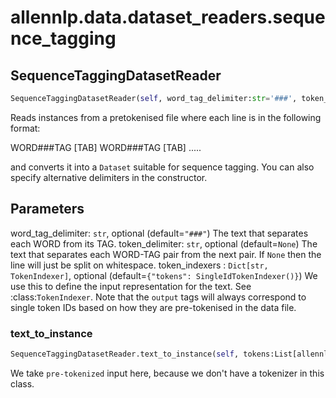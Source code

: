 # allennlp.data.dataset_readers.sequence_tagging

## SequenceTaggingDatasetReader
```python
SequenceTaggingDatasetReader(self, word_tag_delimiter:str='###', token_delimiter:str=None, token_indexers:Dict[str, allennlp.data.token_indexers.token_indexer.TokenIndexer]=None, lazy:bool=False) -> None
```

Reads instances from a pretokenised file where each line is in the following format:

WORD###TAG [TAB] WORD###TAG [TAB] .....


and converts it into a ``Dataset`` suitable for sequence tagging. You can also specify
alternative delimiters in the constructor.

Parameters
----------
word_tag_delimiter: ``str``, optional (default=``"###"``)
    The text that separates each WORD from its TAG.
token_delimiter: ``str``, optional (default=``None``)
    The text that separates each WORD-TAG pair from the next pair. If ``None``
    then the line will just be split on whitespace.
token_indexers : ``Dict[str, TokenIndexer]``, optional (default=``{"tokens": SingleIdTokenIndexer()}``)
    We use this to define the input representation for the text.  See :class:`TokenIndexer`.
    Note that the `output` tags will always correspond to single token IDs based on how they
    are pre-tokenised in the data file.

### text_to_instance
```python
SequenceTaggingDatasetReader.text_to_instance(self, tokens:List[allennlp.data.tokenizers.token.Token], tags:List[str]=None) -> allennlp.data.instance.Instance
```

We take `pre-tokenized` input here, because we don't have a tokenizer in this class.

